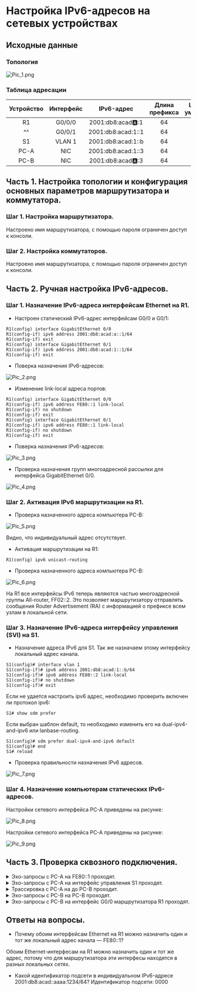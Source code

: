 # Настройка IPv6-адресов на сетевых устройствах
## Исходные данные
### Топология

![Pic_1.png](Pic_1.png)

### Таблица адресации
| Устройство | Интерфейс | IPv6-адрес         | Длина префикса | Шлюз по умолчанию |
|:----------:|:---------:|:------------------:|:--------------:|:-----------------:|
| R1         | G0/0/0    | 2001:db8:acad:a::1 | 64             | —                 |
| ^^         | G0/0/1    | 2001:db8:acad:1::1 | 64             | —                 |
| S1         | VLAN 1    | 2001:db8:acad:1::b | 64             | —                 |
| PC-A       | NIC       | 2001:db8:acad:1::3 | 64             | fe80::1           |
| PC-B       | NIC       | 2001:db8:acad:a::3 | 64             | fe80::1           |


## Часть 1. Настройка топологии и конфигурация основных параметров маршрутизатора и коммутатора.

### Шаг 1. Настройка маршрутизатора.
Настроено имя маршрутизатора, с помощью пароля ограничен доступ к консоли.

### Шаг 2. Настройка коммутаторов.
Настроено имя маршрутизатора, с помощью пароля ограничен доступ к консоли.

## Часть 2. Ручная настройка IPv6-адресов.

### Шаг 1. Назначение IPv6-адреса интерфейсам Ethernet на R1.

- Настроен статический IPv6-адрес интерфейсам G0/0 и G0/1:
```
R1(config) interface GigabitEthernet 0/0
R1(config-if) ipv6 address 2001:db8:acad:a::1/64
R1(config-if) exit
R1(config) interface GigabitEthernet 0/1
R1(config-if) ipv6 address 2001:db8:acad:1::1/64
R1(config-if) exit
```
- Поверка назначения IPv6-адресов:

![Pic_2.png](./Pic_2.png)
- Изменение link-local адреса портов:
```
R1(config) interface GigabitEthernet 0/0
R1(config-if) ipv6 address FE80::1 link-local
R1(config-if) no shutdown
R1(config-if) exit
R1(config) interface GigabitEthernet 0/1
R1(config-if) ipv6 address FE80::1 link-local
R1(config-if) no shutdown
R1(config-if) exit
```
- Поверка назначения IPv6-адресов:

![Pic_3.png](./Pic_3.png)

- Проверка назначения групп многоадресной рассылки для интерфейса GigabitEthernet 0/0.
 
![Pic_4.png](./Pic_4.png)

### Шаг 2. Активация IPv6 маршрутизации на R1.

- Проверка назначенного адреса компьютера PC-B:

![Pic_5.png](./Pic_5.png)

Видно, что индивидуальный адрес отсутствует.
- Активация маршрутизации на R1:
```
R1(config) ipv6 unicast-routing
```
- Проверка назначенного адреса компьютера PC-B:

![Pic_6.png](./Pic_6.png)

На R1 все интерфейсы IPv6 теперь являются частью многоадресной группы All-router, FF02\::2. Это позволяет маршрутизатору отправлять сообщения Router Advertisement (RA) с информацией о префиксе всем узлам в локальной сети. 

### Шаг 3. Назначение IPv6-адреса интерфейсу управления (SVI) на S1.

- Назначение адреса IPv6 для S1. Так же назначаем этому интерфейсу локальный адрес канала.
```
S1(config)# interface vlan 1
S1(config-if)# ipv6 address 2001:db8:acad:1::b/64
S1(config-if)# ipv6 address FE80::2 link-local
S1(config-if)# no shutdown
S1(config-if)# exit
```
Если не удается настроить ipv6 адрес, необходимо проверить включен ли протокол ipv6:
```
S1# show sdm prefer
```
Если выбран шаблон default, то необходимо изменить его на dual-ipv4-and-ipv6 или lanbase-routing.
```
S1(config)# sdm prefer dual-ipv4-and-ipv6 default
S1(config)# end
S1# reload
```
- Проверка правильности назначения IPv6 адресов.

![Pic_7.png](./Pic_7.png)

### Шаг 4. Назначение компьютерам статических IPv6-адресов.

Настройки сетевого интерфейса PC-A приведены на рисунке:

![Pic_8.png](./Pic_8.png)

Настройки сетевого интерфейса PC-A приведены на рисунке:

![Pic_9.png](./Pic_9.png)

## Часть 3. Проверка сквозного подключения.

<details><summary>Эхо-запросы с PC-A на FE80::1 проходят.</summary>

![Pic_10.png](./Pic_10.png)

</details>

<details><summary>Эхо-запросы с PC-A на интерфейс управления S1 проходят.</summary>

![Pic_11.png](./Pic_11.png)

</details>

<details><summary>Трассировка с PC-A на до PC-B проходит.</summary>

![Pic_12.png](./Pic_12.png)

</details>

<details><summary>Эхо-запросы с PC-B на PC-B проходят.</summary>

![Pic_13.png](./Pic_13.png "Pic_13.png")

</details>

<details><summary>Эхо-запросы с PC-B на интерфейс G0/0 маршрутизатора R1 проходят.</summary>

![Pic_14.png](./Pic_14.png)

</details>

## Ответы на вопросы.

- Почему обоим интерфейсам Ethernet на R1 можно назначить один и тот же локальный адрес канала — FE80::1?

Обоим Ethernet-интерфесам на R1 можно назначить один и тот же адрес, потому что для маршрутизатора эти интерфесы находятся в разных локальных сетях.

- Какой идентификатор подсети в индивидуальном IPv6-адресе 2001:db8:acad::aaaa:1234/64?
Идентификатор подсети: 0000


